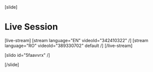 [slide]
# Live Session

[live-stream]
[stream language="EN" videoId="342410322"  /]
[stream language="RO" videoId="389330702" default /]
[/live-stream]

[slido id="5faavvrx" /]

[/slide]